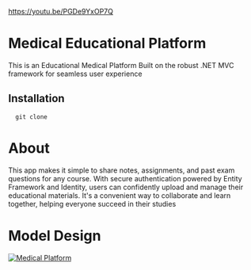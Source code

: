 https://youtu.be/PGDe9YxOP7Q

# Medical Educational Platform

This is an Educational Medical Platform Built on the robust .NET MVC framework for seamless user experience

## Installation

```shell
  git clone 
```
# About
This app makes it simple to share notes, assignments, and past exam questions for any course. With secure authentication powered by Entity Framework and Identity, users can confidently upload and manage their educational materials. It's a convenient way to collaborate and learn together, helping everyone succeed in their studies


# Model Design
[![Medical Platform](https://firebasestorage.googleapis.com/v0/b/blogs-1c218.appspot.com/o/Screenshot%20(796).png?alt=media&token=63e26ebd-03e2-40bd-941c-6e7dd6269583)](https://firebasestorage.googleapis.com/v0/b/blogs-1c218.appspot.com/o/Screenshot%20(796).png?alt=media&token=63e26ebd-03e2-40bd-941c-6e7dd6269583)
